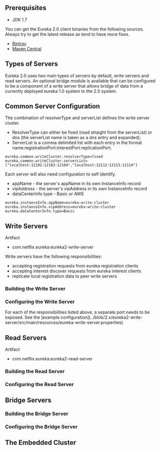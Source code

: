 ## Prerequisites
* JDK 1.7

You can get the Eureka 2.0 client binaries from the following sources. Always try to get the latest release as tend to have more fixes.
* [Bintray](https://bintray.com/netflixoss/maven/eureka/view)
* [Maven Central](http://search.maven.org/#search%7Cga%7C1%7Cg%3A%22com.netflix.eureka%22)

## Types of Servers
Eureka 2.0 uses two main types of servers by default, write servers and read servers. An optional bridge module is available that can be configured to be a component of a write server that allows bridge of data from a currently deployed eureka 1.0 system to the 2.0 system.

## Common Server Configuration
The combination of resolverType and serverList defines the write server cluster.
* ResolverType can either be fixed (read straight from the serverList) or dns (the serverList name is taken as a dns entry and expanded);
* ServerList is a comma delimited list with each entry in the format name:registrationPort:interestPort:replicationPort.
```
eureka.common.writeCluster.resolverType=fixed
eureka.common.writeCluster.serverList=["localhost:12102:12103:12104","localhost:12112:12113:12114"]
```

Each server will also need configuration to self identify.
* appName - the server's appName in its own InstanceInfo record
* vipAddress - the server's vipAddress in its own InstanceInfo record
* dataCenterInfo.type - Basic or AWS
```
eureka.instanceInfo.appName=eureka-write-cluster
eureka.instanceInfo.vipAddress=eureka-write-cluster
eureka.dataCenterInfo.type=Basic
```

## Write Servers
Artifact
* com.netflix.eureka:eureka2-write-server

Write servers have the following responsibilities:
* accepting registration requests from eureka registration clients
* accepting interest discover requests from eureka interest clients
* replicate local registration data to peer write servers

### Building the Write Server

### Configuring the Write Server
For each of the responsibilities listed above, a separate port needs to be exposed.
See the ]example configuration](../blob/2.x/eureka2-write-server/src/main/resources/eureka-write-server.properties)

## Read Servers
Artifact
* com.netflix.eureka:eureka2-read-server


### Building the Read Server


### Configuring the Read Server


## Bridge Servers

### Building the Bridge Server


### Configuring the Bridge Server


## The Embedded Cluster
